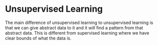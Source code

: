 # Unsupervised Learning

The main difference of unsupervised learning to unsupervised learning is that we can give abstract data to it and it will find a pattern from that abstract data. This is different from supervised learning where we have clear bounds of what the data is.